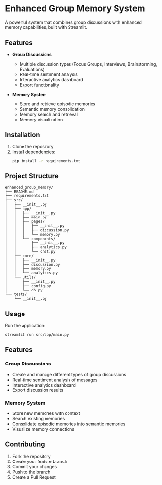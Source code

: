 # Enhanced Group Memory System

A powerful system that combines group discussions with enhanced memory capabilities, built with Streamlit.

## Features

- **Group Discussions**
  - Multiple discussion types (Focus Groups, Interviews, Brainstorming, Evaluations)
  - Real-time sentiment analysis
  - Interactive analytics dashboard
  - Export functionality

- **Memory System**
  - Store and retrieve episodic memories
  - Semantic memory consolidation
  - Memory search and retrieval
  - Memory visualization

## Installation

1. Clone the repository
2. Install dependencies:
   ```bash
   pip install -r requirements.txt
   ```

## Project Structure

```
enhanced_group_memory/
├── README.md
├── requirements.txt
├── src/
│   ├── __init__.py
│   ├── app/
│   │   ├── __init__.py
│   │   ├── main.py
│   │   ├── pages/
│   │   │   ├── __init__.py
│   │   │   ├── discussion.py
│   │   │   └── memory.py
│   │   └── components/
│   │       ├── __init__.py
│   │       ├── analytics.py
│   │       └── chat.py
│   ├── core/
│   │   ├── __init__.py
│   │   ├── discussion.py
│   │   ├── memory.py
│   │   └── analytics.py
│   └── utils/
│       ├── __init__.py
│       ├── config.py
│       └── db.py
└── tests/
    └── __init__.py
```

## Usage

Run the application:
```bash
streamlit run src/app/main.py
```

## Features

### Group Discussions
- Create and manage different types of group discussions
- Real-time sentiment analysis of messages
- Interactive analytics dashboard
- Export discussion results

### Memory System
- Store new memories with context
- Search existing memories
- Consolidate episodic memories into semantic memories
- Visualize memory connections

## Contributing

1. Fork the repository
2. Create your feature branch
3. Commit your changes
4. Push to the branch
5. Create a Pull Request
